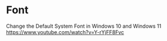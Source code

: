 # Font
Change the Default System Font in Windows 10 and Windows 11
https://www.youtube.com/watch?v=Y-rYjFF8Fvc
